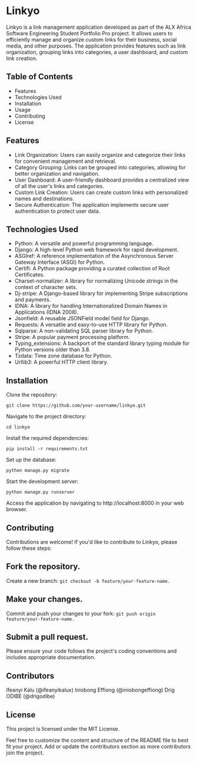 # Linkyo
Linkyo is a link management application developed as part of the ALX Africa Software Engineering Student Portfolio Pro project. It allows users to efficiently manage and organize custom links for their business, social media, and other purposes. The application provides features such as link organization, grouping links into categories, a user dashboard, and custom link creation.

## Table of Contents

- Features
- Technologies Used
- Installation
- Usage
- Contributing
- License

## Features
- Link Organization: Users can easily organize and categorize their links for convenient management and retrieval.
- Category Grouping: Links can be grouped into categories, allowing for better organization and navigation.
- User Dashboard: A user-friendly dashboard provides a centralized view of all the user's links and categories.
- Custom Link Creation: Users can create custom links with personalized names and destinations.
- Secure Authentication: The application implements secure user authentication to protect user data.

## Technologies Used

- Python: A versatile and powerful programming language.
- Django: A high-level Python web framework for rapid development.
- ASGIref: A reference implementation of the Asynchronous Server Gateway Interface (ASGI) for Python.
- Certifi: A Python package providing a curated collection of Root Certificates.
- Charset-normalizer: A library for normalizing Unicode strings in the context of character sets.
- Dj-stripe: A Django-based library for implementing Stripe subscriptions and payments.
- IDNA: A library for handling Internationalized Domain Names in Applications (IDNA 2008).
- Jsonfield: A reusable JSONField model field for Django.
- Requests: A versatile and easy-to-use HTTP library for Python.
- Sqlparse: A non-validating SQL parser library for Python.
- Stripe: A popular payment processing platform.
- Typing_extensions: A backport of the standard library typing module for Python versions older than 3.8.
- Tzdata: Time zone database for Python.
- Urllib3: A powerful HTTP client library.

## Installation

Clone the repository:

`git clone https://github.com/your-username/linkyo.git`

Navigate to the project directory:

`cd linkyo`

Install the required dependencies:

`pip install -r requirements.txt`

Set up the database:

`python manage.py migrate`


Start the development server:

`python manage.py runserver`

Access the application by navigating to http://localhost:8000 in your web browser.

## Contributing
Contributions are welcome! If you'd like to contribute to Linkyo, please follow these steps:

## Fork the repository.

Create a new branch: `git checkout -b feature/your-feature-name.`

## Make your changes.

Commit and push your changes to your fork: `git push origin feature/your-feature-name.`

## Submit a pull request.

Please ensure your code follows the project's coding conventions and includes appropriate documentation.

## Contributors

Ifeanyi Kalu (@ifeanyikalux)
Iniobong Effiong (@iniobongeffiong)
Drig ODIBE (@drigodibe)

## License
This project is licensed under the MIT License.

Feel free to customize the content and structure of the README file to best fit your project. Add or update the contributors section as more contributors join the project.
